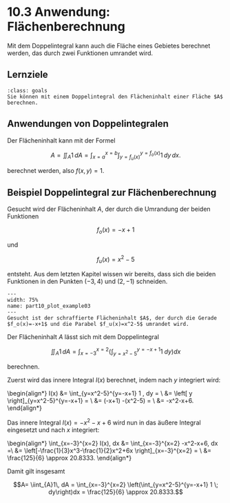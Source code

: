 # 10.3 Anwendung: Flächenberechnung

Mit dem Doppelintegral kann auch die Fläche eines Gebietes berechnet werden, das
durch zwei Funktionen umrandet wird.

## Lernziele

```{admonition} Lernziele
:class: goals
Sie können mit einem Doppelintegral den Flächeninhalt einer Fläche $A$ berechnen.
```

## Anwendungen von Doppelintegralen

Der Flächeninhalt kann mit der Formel

$$A = \iint_{A} 1 \, dA = \int_{x=a}^{x=b} \int_{y=f_u(x)}^{y=f_o(x)} 1 \, dy \,
dx.$$ 

berechnet werden, also $f(x,y)=1$.

## Beispiel Doppelintegral zur Flächenberechnung

Gesucht wird der Flächeninhalt $A$, der durch die Umrandung der beiden Funktionen 

$$f_o(x) = -x + 1$$

und

$$f_u(x) = x^2 - 5$$

entsteht. Aus dem letzten Kapitel wissen wir bereits, dass sich die beiden
Funktionen in den Punkten $(-3,4)$ und $(2,-1)$ schneiden.

```{figure} pics/part10_plot_example02.svg
---
width: 75%
name: part10_plot_example03
---
Gesucht ist der schraffierte Flächeninhalt $A$, der durch die Gerade $f_o(x)=-x+1$ und die Parabel $f_u(x)=x^2-5$ umrandet wird.
```

Der Flächeninhalt $A$ lässt sich mit dem Doppelintegral

$$\iint_{A} 1 \, dA = \int_{x=-3}^{x=2} \left(\int_{y=x^2-5}^{y=-x+1}
1 \; dy\right)dx$$

berechnen.

Zuerst wird das innere Integral $I(x)$ berechnet, indem nach $y$ integriert wird:

\begin{align*}
I(x) &= \int_{y=x^2-5}^{y=-x+1} 1 \, dy = \\
     &= \left[ y \right]_{y=x^2-5}^{y=-x+1} = \\
     &= (-x+1) -(x^2-5) = \\
     &= -x^2-x+6.
\end{align*} 

Das innere Integral $I(x) = -x^2-x+6$ wird nun in das äußere Integral eingesetzt
und nach $x$ integriert:

\begin{align*}
\int_{x=-3}^{x=2} I(x)\, dx &= \int_{x=-3}^{x=2}  -x^2-x+6\, dx =\\
&= \left[-\frac{1}{3}x^3-\frac{1}{2}x^2+6x \right]_{x=-3}^{x=2} = \\
&= \frac{125}{6} \approx 20.8333.
\end{align*}

Damit gilt insgesamt

$$A= \iint_{A}1\, dA = \int_{x=-3}^{x=2} \left(\int_{y=x^2-5}^{y=-x+1}
1 \; dy\right)dx = \frac{125}{6} \approx 20.8333.$$